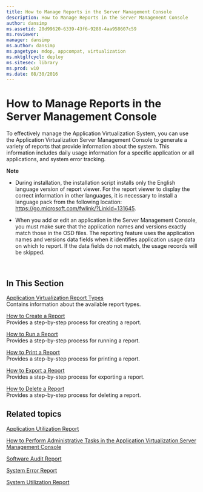 ```yaml
---
title: How to Manage Reports in the Server Management Console
description: How to Manage Reports in the Server Management Console
author: dansimp
ms.assetid: 28d99620-6339-43f6-9288-4aa958607c59
ms.reviewer: 
manager: dansimp
ms.author: dansimp
ms.pagetype: mdop, appcompat, virtualization
ms.mktglfcycl: deploy
ms.sitesec: library
ms.prod: w10
ms.date: 08/30/2016
---
```



# How to Manage Reports in the Server Management Console


To effectively manage the Application Virtualization System, you can use the Application Virtualization Server Management Console to generate a variety of reports that provide information about the system. This information includes daily usage information for a specific application or all applications, and system error tracking.

**Note**  
-   During installation, the installation script installs only the English language version of report viewer. For the report viewer to display the correct information in other languages, it is necessary to install a language pack from the following location: <https://go.microsoft.com/fwlink/?LinkId=131645>.

-   When you add or edit an application in the Server Management Console, you must make sure that the application names and versions exactly match those in the OSD files. The reporting feature uses the application names and versions data fields when it identifies application usage data on which to report. If the data fields do not match, the usage records will be skipped.

 

## In This Section


<a href="" id="application-virtualization-report-types"></a>[Application Virtualization Report Types](application-virtualization-report-types.md)  
Contains information about the available report types.

<a href="" id="how-to-create-a-report"></a>[How to Create a Report](how-to-create-a-reportserver.md)  
Provides a step-by-step process for creating a report.

<a href="" id="how-to-run-a-report"></a>[How to Run a Report](how-to-run-a-reportserver.md)  
Provides a step-by-step process for running a report.

<a href="" id="how-to-print-a-report"></a>[How to Print a Report](how-to-print-a-reportserver.md)  
Provides a step-by-step process for printing a report.

<a href="" id="how-to-export-a-report"></a>[How to Export a Report](how-to-export-a-reportserver.md)  
Provides a step-by-step process for exporting a report.

<a href="" id="how-to-delete-a-report"></a>[How to Delete a Report](how-to-delete-a-reportserver.md)  
Provides a step-by-step process for deleting a report.

## Related topics


[Application Utilization Report](application-utilization-reportserver.md)

[How to Perform Administrative Tasks in the Application Virtualization Server Management Console](how-to-perform-administrative-tasks-in-the-application-virtualization-server-management-console.md)

[Software Audit Report](software-audit-reportserver.md)

[System Error Report](system-error-reportserver.md)

[System Utilization Report](system-utilization-reportserver.md)

 

 






